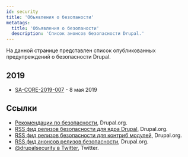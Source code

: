 ```yaml
---
id: security
title: 'Объявления о безопаности'
metatags:
  title: 'Объявления о безопаности'
  description: 'Список анонсов безопасности Drupal.'
---
```


На данной странице представлен список опубликованных предупреждений о безопасности Drupal.

## 2019

- [SA-CORE-2019-007](advisory/sa-core-2019-007.md) - 8 мая 2019

## Ссылки

- [Рекомендации по безопасности](https://www.drupal.org/security), Drupal.org.
- [RSS фид релизов безопасности для ядра Drupal](http://drupal.org/security/rss.xml), Drupal.org.
- [RSS фид релизов безопасности для контриб модулей](http://drupal.org/security/contrib/rss.xml), Drupal.org.
- [RSS фид анонсов релизов безопасности](http://drupal.org/security/psa/rss.xml), Drupal.org.
- [@drupalsecurity в Twitter](https://twitter.com/drupalsecurity), Twitter.
